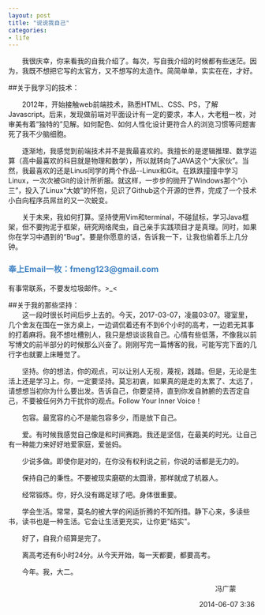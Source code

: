 ```yaml
---
layout: post
title: "说说我自己"
categories:
- life
---
```



&emsp;&emsp;我很庆幸，你来看我的自我介绍了。每次，写自我介绍的时候都有些迷茫。因为，我既不想把它写的太官方，又不想写的太造作。简简单单，实实在在，才好。

##关于我学习的技术：  


&emsp;&emsp;2012年，开始接触web前端技术，熟悉HTML、CSS、PS，了解Javascript。后来，发现做前端对平面设计有一定的要求，本人，大老粗一枚，对审美有着“独特的”见解。如何配色、如何人性化设计更符合人的浏览习惯等问题害死了我不少脑细胞。


&emsp;&emsp;<a name="email" id="email"></a>逐渐地，我感觉到前端技术并不是我最喜欢的。我擅长的是逻辑推理、数学运算（高中最喜欢的科目就是物理和数学），所以就转向了JAVA这个“大家伙”。当然，我最喜欢的还是Linus同学的两个作品--Linux和Git。在跌跌撞撞中学习Linux，一次次被Git的设计所折服。就这样，一步步的抛开了Windows那个“小三”，投入了Linux“大娘”的怀抱，见识了Github这个开源的世界，完成了一个技术小白向程序员屌丝的又一次蜕变。


&emsp;&emsp;关于未来，我如何打算。坚持使用Vim和terminal，不碰鼠标，学习Java框架，但不要拘泥于框架，研究网络爬虫，自己亲手实践项目才是真理。同时，如果你在学习中遇到的“Bug”。要是你愿意的话，告诉我一下，让我也偷着乐上几分钟。

<h3 style="color:#4183C4;">奉上Email一枚：fmeng123@gmail.com</h3>

有事常联系，不要发垃圾邮件。>_<


##关于我的那些坚持：  
&emsp;&emsp;这一段时很长时间后步上去的。今天，2017-03-07，凌晨03:07。寝室里，几个舍友在围在一张方桌上，一边调侃着还有不到6个小时的高考，一边若无其事的打着麻将。我不想吐槽别人，我只是想谈谈我自己。心情有些低落，不像我以前写博文的前半部分的时候那么兴奋了。刚刚写完一篇博客的我，可能写完下面的几行字也就要上床睡觉了。

&emsp;&emsp;坚持。你的想法，你的观点，可以让别人无视，蔑视，践踏。但是，无论是生活上还是学习上。你，一定要坚持。莫忘初衷，如果真的是走的太累了、太远了，请想想当初你为什么要出发。告诉自己，你要坚持，直到你发自肺腑的去否定自己，不要被任何外力干扰你的观点。Follow Your Inner Voice！

&emsp;&emsp;包容。最宽容的心不是能包容多少，而是放下自己。

&emsp;&emsp;爱。有时候我感觉自己像是和时间赛跑。我还是坚信，在最美的时光。让自己有一种能力来好好地爱家庭，爱爸妈。

&emsp;&emsp;少说多做。即使你是对的，在你没有权利说之前，你说的话都是无力的。

&emsp;&emsp;保持自己的秉性。不要被现实磨砺的太圆滑，那样就成了机器人。

&emsp;&emsp;经常锻炼。你，好久没有踢足球了吧。身体很重要。

&emsp;&emsp;学会生活。常常，莫名的被大学的闲适折腾的不知所措。静下心来，多读些书，读书也是一种生活。它会让生活更充实，让你更"结实"。

&emsp;&emsp;好了，自我介绍算是完了。

&emsp;&emsp;离高考还有6小时24分。从今天开始，每一天都要，都要高考。

&emsp;&emsp;今年。我，大二。

<p align=right>冯广蒙&emsp;&emsp;&emsp;</p>
<p align=right>2014-06-07&nbsp;3:36&nbsp;</p>
